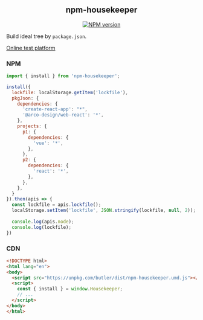<div align='center'>
<h2>npm-housekeeper</h2>

[![NPM version](https://img.shields.io/npm/v/npm-housekeeper.svg?color=a1b858&label=)](https://www.npmjs.com/package/npm-housekeeper)

</div>

Build ideal tree by `package.json`.

[Online test platform](https://imtaotao.github.io/npm-housekeeper/)

### NPM

```js
import { install } from 'npm-housekeeper';

install({
  lockfile: localStorage.getItem('lockfile'),
  pkgJson: {
    dependencies: {
      'create-react-app': "*",
      '@arco-design/web-react': '*',
    },
    projects: {
      p1: {
        dependencies: {
          'vue': '*',
        },
      },
      p2: {
        dependencies: {
          'react': '*',
        },
      },
    },
  }
}).then(apis => {
  const lockfile = apis.lockfile();
  localStorage.setItem('lockfile', JSON.stringify(lockfile, null, 2));
  
  console.log(apis.node);
  console.log(lockfile);
})
```


### CDN

```html
<!DOCTYPE html>
<html lang="en">
<body>
  <script src="https://unpkg.com/butler/dist/npm-housekeeper.umd.js"></script>
  <script>
    const { install } = window.Housekeeper;
    // ...
  </script>
</body>
</html>
```
